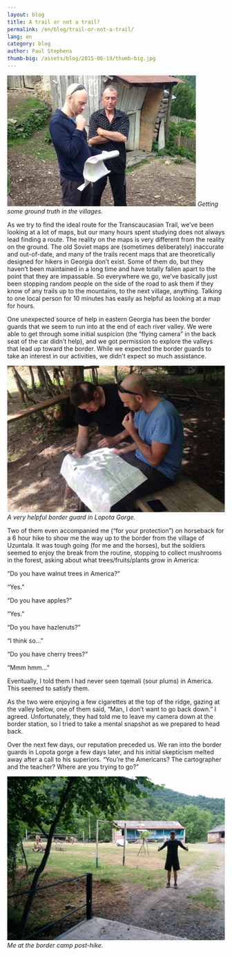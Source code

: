 ```yaml
---
layout: blog
title: A trail or not a trail?
permalink: /en/blog/trail-or-not-a-trail/
lang: en
category: blog
author: Paul Stephens
thumb-big: /assets/blog/2015-06-19/thumb-big.jpg
---
```


![image01][]
*Getting some ground truth in the villages.*

As we try to find the ideal route for the Transcaucasian Trail, we’ve been looking at a lot of maps, but our many hours spent studying does not always lead finding a route.  The reality on the maps is very different from the reality on the ground. The old Soviet maps are (sometimes deliberately) inaccurate and out-of-date, and many of the trails recent maps that are theoretically designed for hikers in Georgia don’t exist. Some of them do, but they haven’t been maintained in a long time and have totally fallen apart to the point that they are impassable. So everywhere we go, we’ve basically just been stopping random people on the side of the road to ask them if they know of any trails up to the mountains, to the next village, anything. Talking to one local person for 10 minutes has easily as helpful as looking at a map for hours.

One unexpected source of help in eastern Georgia has been the border guards that we seem to run into at the end of each river valley. We were able to get through some initial suspicion (the “flying camera” in the back seat of the car didn’t help), and we got permission to explore the valleys that lead up toward the border. While we expected the border guards to take an interest in our activities, we didn’t expect so much assistance.

![image02][]
*A very helpful border guard in Lopota Gorge.*

Two of them even accompanied me (“for your protection”) on horseback for a 6 hour hike to show me the way up to the border from the village of Uzuntala. It was tough going (for me and the horses), but the soldiers seemed to enjoy the break from the routine, stopping to collect mushrooms in the forest, asking about what trees/fruits/plants grow in America:

“Do you have walnut trees in America?”

“Yes.”

“Do you have apples?”

“Yes.”

“Do you have hazlenuts?”

“I think so…”

“Do you have cherry trees?”

“Mmm hmm…”

Eventually, I told them I had never seen tqemali (sour plums) in America. This seemed to satisfy them.

As the two were enjoying a few cigarettes at the top of the ridge, gazing at the valley below, one of them said, “Man, I don’t want to go back down.” I agreed. Unfortunately, they had told me to leave my camera down at the border station, so I tried to take a mental snapshot as we prepared to head back.

Over the next few days, our reputation preceded us. We ran into the border guards in Lopota gorge a few days later, and his initial skepticism melted away after a call to his superiors. “You’re the Americans? The cartographer and the teacher? Where are you trying to go?”

![image03][]
*Me at the border camp post-hike.*


[image01]: /assets/blog/2015-06-19/image01.jpg
[image02]: /assets/blog/2015-06-19/image02.jpg
[image03]: /assets/blog/2015-06-19/image03.jpg








